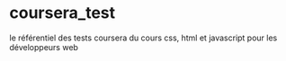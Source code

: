 # coursera_test
le référentiel des tests coursera du cours css, html et javascript pour les développeurs web
